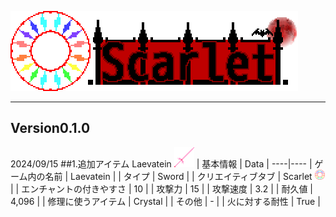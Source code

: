 ![Scarlet Logo](/IMG/Scarlet%20Logo.png)
___  
## Version0.1.0
2024/09/15
##1.追加アイテム
Laevatein <img src="/IMG/laevatein-1.0.2.png" height="32px">
| 基本情報 | Data |
----|----
| ゲーム内の名前 | Laevatein |
| タイプ | Sword |
| クリエイティブタブ | Scarlet <img src="/IMG/Scarlet%20MOD.png" height="16px"> |
| エンチャントの付きやすさ | 10 |
| 攻撃力 | 15 |
| 攻撃速度 | 3.2 |
| 耐久値 | 4,096 |
| 修理に使うアイテム | Crystal |
| その他 | - |
| 火に対する耐性 | True |  
